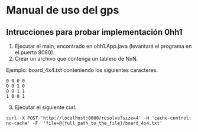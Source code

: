 # Manual de uso del gps

## Intrucciones para probar implementación 0hh1

1. Ejecutar el main, encontrado en ohh1.App.java (levantará el programa en el puerto 8080).
2. Crear un archivo que contenga un tablero de NxN.

Ejemplo: board_4x4.txt conteniendo los siguientes caracteres.

```
0 0 0 0
0 0 1 0
0 0 1 1
1 0 0 1
```

3. Ejecutar el siguiente curl:

`
curl -X POST 'http://localhost:8080/resolve?size=4' -H 'cache-control: no-cache' -F 
'file=@{full_path_to_the_file}/board_4x4.txt'
`
